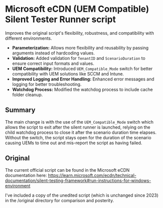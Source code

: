 # Microsoft eCDN (UEM Compatible) Silent Tester Runner script

Improves the original script's flexibility, robustness, and compatibility with different environments.

- **Parameterization:** Allows more flexibility and reusability by passing arguments instead of hardcoding values.
- **Validation:** Added validation for `TenantID` and `ScenarioDuration` to ensure correct input formats and values.
- **UEM Compatibility:** Introduced `UEM_Compatible_Mode` switch for better compatibility with UEM solutions like SCCM and Intune.
- **Improved Logging and Error Handling:** Enhanced error messages and logging for better troubleshooting.
- **Watchdog Process:** Modified the watchdog process to include cache folder cleanup.

## Summary

The main change is with the use of the `UEM_Compatible_Mode` switch which allows the script to exit after the silent runner is launched, relying on the child watchdog process to close it after the scenario duration time elapses.
Without the switch, the script stays open for the duration of the scenario causing UEMs to time out and mis-report the script as having failed.

## Original

The current official script can be found in the Microsoft eCDN documentation here:
https://learn.microsoft.com/ecdn/technical-documentation/silent-testing-framework#run-instructions-for-windows-environment

I've included a copy of the unedited script (which is unchanged since 2023) in the /original directory for comparison and posterity.
